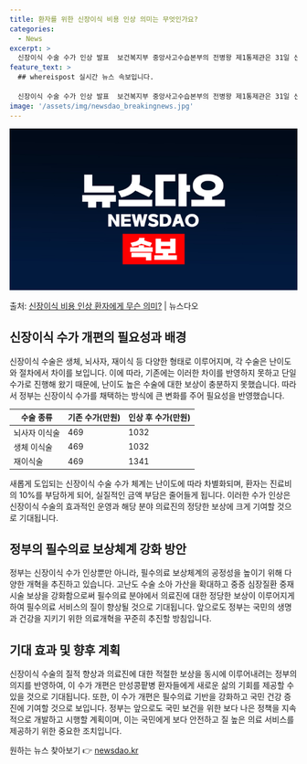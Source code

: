 ```yaml
---
title: 환자를 위한 신장이식 비용 인상 의미는 무엇인가요?
categories:
  - News
excerpt: >
  신장이식 수술 수가 인상 발표  보건복지부 중앙사고수습본부의 전병왕 제1통제관은 31일 신장이식 수술의 난이…
feature_text: >
  ## whereispost 실시간 뉴스 속보입니다.

  신장이식 수술 수가 인상 발표  보건복지부 중앙사고수습본부의 전병왕 제1통제관은 31일 신장이식 수술의 난이…
image: '/assets/img/newsdao_breakingnews.jpg'
---
```


![뉴스다오 속보](/assets/img/newsdao_breakingnews.jpg)

<p>출처: <a href="https://newsdao.kr/4012" rel="dofollow">신장이식 비용 인상 환자에게 무슨 의미?</a> | 뉴스다오</p>

<h2 data-ke-size="size26">신장이식 수가 개편의 필요성과 배경</h2>
<p data-ke-size="size16">신장이식 수술은 생체, 뇌사자, 재이식 등 다양한 형태로 이루어지며, 각 수술은 난이도와 절차에서 차이를 보입니다. 이에 따라, 기존에는 이러한 차이를 반영하지 못하고 단일수가로 진행해 왔기 때문에, 난이도 높은 수술에 대한 보상이 충분하지 못했습니다. 따라서 정부는 신장이식 수가를 채택하는 방식에 큰 변화를 주어 필요성을 반영했습니다.</p>

<table>
<thead>
<tr>
<th>수술 종류</th>
<th>기존 수가(만원)</th>
<th>인상 후 수가(만원)</th>
</tr>
</thead>
<tbody>
<tr>
<td>뇌사자 이식술</td>
<td>469</td>
<td>1032</td>
</tr>
<tr>
<td>생체 이식술</td>
<td>469</td>
<td>1032</td>
</tr>
<tr>
<td>재이식술</td>
<td>469</td>
<td>1341</td>
</tr>
</tbody>
</table>

<p data-ke-size="size16">새롭게 도입되는 신장이식 수술 수가 체계는 난이도에 따라 차별화되며, 환자는 진료비의 10%를 부담하게 되어, 실질적인 금액 부담은 줄어들게 됩니다. 이러한 수가 인상은 신장이식 수술의 효과적인 운영과 해당 분야 의료진의 정당한 보상에 크게 기여할 것으로 기대됩니다.</p>
<h2 data-ke-size="size26">정부의 필수의료 보상체계 강화 방안</h2>
<p data-ke-size="size16">정부는 신장이식 수가 인상뿐만 아니라, 필수의료 보상체계의 공정성을 높이기 위해 다양한 개혁을 추진하고 있습니다. 고난도 수술 소아 가산을 확대하고 중증 심장질환 중재시술 보상을 강화함으로써 필수의료 분야에서 의료진에 대한 정당한 보상이 이루어지게 하여 필수의료 서비스의 질이 향상될 것으로 기대됩니다. 앞으로도 정부는 국민의 생명과 건강을 지키기 위한 의료개혁을 꾸준히 추진할 방침입니다.</p>
<h2 data-ke-size="size26">기대 효과 및 향후 계획</h2>
<p data-ke-size="size16">신장이식 수술의 질적 향상과 의료진에 대한 적절한 보상을 동시에 이루어내려는 정부의 의지를 반영하여, 이 수가 개편은 만성콩팥병 환자들에게 새로운 삶의 기회를 제공할 수 있을 것으로 기대됩니다. 또한, 이 수가 개편은 필수의료 기반을 강화하고 국민 건강 증진에 기여할 것으로 보입니다. 정부는 앞으로도 국민 보건을 위한 보다 나은 정책을 지속적으로 개발하고 시행할 계획이며, 이는 국민에게 보다 안전하고 질 높은 의료 서비스를 제공하기 위한 중요한 조치입니다.</p>
<p data-ke-size="size16"></p> 

원하는 뉴스 찾아보기 👉 <a href="https://newsdao.kr" rel="dofollow">newsdao.kr</a>


